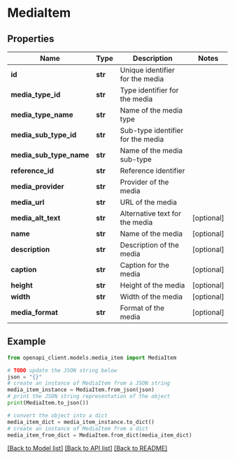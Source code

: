 # MediaItem


## Properties

Name | Type | Description | Notes
------------ | ------------- | ------------- | -------------
**id** | **str** | Unique identifier for the media | 
**media_type_id** | **str** | Type identifier for the media | 
**media_type_name** | **str** | Name of the media type | 
**media_sub_type_id** | **str** | Sub-type identifier for the media | 
**media_sub_type_name** | **str** | Name of the media sub-type | 
**reference_id** | **str** | Reference identifier | 
**media_provider** | **str** | Provider of the media | 
**media_url** | **str** | URL of the media | 
**media_alt_text** | **str** | Alternative text for the media | [optional] 
**name** | **str** | Name of the media | [optional] 
**description** | **str** | Description of the media | [optional] 
**caption** | **str** | Caption for the media | [optional] 
**height** | **str** | Height of the media | [optional] 
**width** | **str** | Width of the media | [optional] 
**media_format** | **str** | Format of the media | [optional] 

## Example

```python
from openapi_client.models.media_item import MediaItem

# TODO update the JSON string below
json = "{}"
# create an instance of MediaItem from a JSON string
media_item_instance = MediaItem.from_json(json)
# print the JSON string representation of the object
print(MediaItem.to_json())

# convert the object into a dict
media_item_dict = media_item_instance.to_dict()
# create an instance of MediaItem from a dict
media_item_from_dict = MediaItem.from_dict(media_item_dict)
```
[[Back to Model list]](../README.md#documentation-for-models) [[Back to API list]](../README.md#documentation-for-api-endpoints) [[Back to README]](../README.md)


